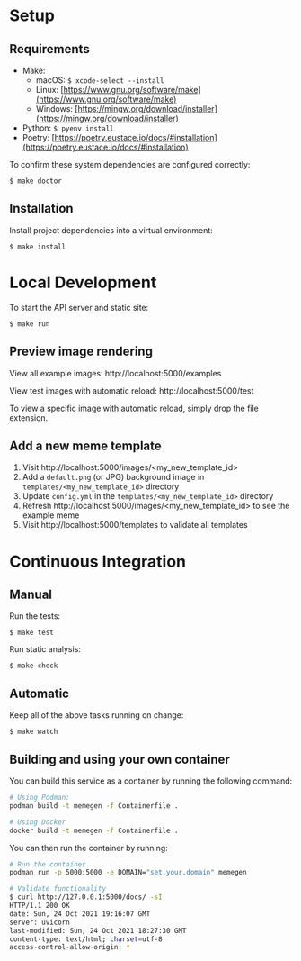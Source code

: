 # Setup

## Requirements

- Make:
  - macOS: `$ xcode-select --install`
  - Linux: [https://www.gnu.org/software/make](https://www.gnu.org/software/make)
  - Windows: [https://mingw.org/download/installer](https://mingw.org/download/installer)
- Python: `$ pyenv install`
- Poetry: [https://poetry.eustace.io/docs/#installation](https://poetry.eustace.io/docs/#installation)

To confirm these system dependencies are configured correctly:

```text
$ make doctor
```

## Installation

Install project dependencies into a virtual environment:

```text
$ make install
```

# Local Development

To start the API server and static site:

```text
$ make run
```

## Preview image rendering

View all example images: http://localhost:5000/examples

View test images with automatic reload: http://localhost:5000/test

To view a specific image with automatic reload, simply drop the file extension.

## Add a new meme template

1. Visit http://localhost:5000/images/<my_new_template_id>
2. Add a `default.png` (or JPG) background image in `templates/<my_new_template_id>` directory
3. Update `config.yml` in the `templates/<my_new_template_id>` directory
4. Refresh http://localhost:5000/images/<my_new_template_id> to see the example meme
5. Visit http://localhost:5000/templates to validate all templates

# Continuous Integration

## Manual

Run the tests:

```text
$ make test
```

Run static analysis:

```text
$ make check
```

## Automatic

Keep all of the above tasks running on change:

```text
$ make watch
```

## Building and using your own container

You can build this service as a container by running the following command:

```bash
# Using Podman:
podman build -t memegen -f Containerfile .

# Using Docker
docker build -t memegen -f Containerfile .
```

You can then run the container by running:

```bash
# Run the container
podman run -p 5000:5000 -e DOMAIN="set.your.domain" memegen

# Validate functionality
$ curl http://127.0.0.1:5000/docs/ -sI
HTTP/1.1 200 OK
date: Sun, 24 Oct 2021 19:16:07 GMT
server: uvicorn
last-modified: Sun, 24 Oct 2021 18:27:30 GMT
content-type: text/html; charset=utf-8
access-control-allow-origin: *
```
